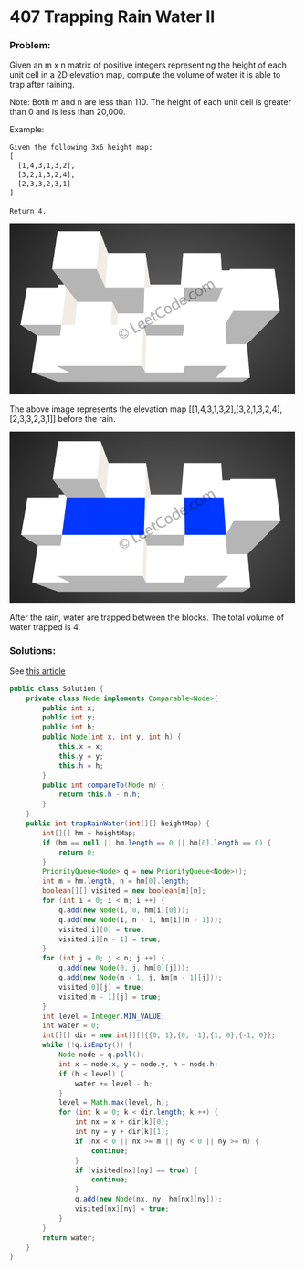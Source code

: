# 407 Trapping Rain Water II

### Problem:

Given an m x n matrix of positive integers representing the height of each unit cell in a 2D elevation map, compute the volume of water it is able to trap after raining.

Note:
Both m and n are less than 110. The height of each unit cell is greater than 0 and is less than 20,000.

Example:
```
Given the following 3x6 height map:
[
  [1,4,3,1,3,2],
  [3,2,1,3,2,4],
  [2,3,3,2,3,1]
]

Return 4.
```

![](/assets/rainwater_empty.png)

The above image represents the elevation map [[1,4,3,1,3,2],[3,2,1,3,2,4],[2,3,3,2,3,1]] before the rain.

![](/assets/rainwater_fill.png)

After the rain, water are trapped between the blocks. The total volume of water trapped is 4.

### Solutions:

See [this article](http://www.cnblogs.com/grandyang/p/5928987.html)
```java
public class Solution {
    private class Node implements Comparable<Node>{
        public int x;
        public int y;
        public int h;
        public Node(int x, int y, int h) {
            this.x = x;
            this.y = y;
            this.h = h;
        }
        public int compareTo(Node n) {
            return this.h - n.h;
        }
    }
    public int trapRainWater(int[][] heightMap) {
        int[][] hm = heightMap;
        if (hm == null || hm.length == 0 || hm[0].length == 0) {
            return 0;
        }
        PriorityQueue<Node> q = new PriorityQueue<Node>();
        int m = hm.length, n = hm[0].length;
        boolean[][] visited = new boolean[m][n];
        for (int i = 0; i < m; i ++) {
            q.add(new Node(i, 0, hm[i][0]));
            q.add(new Node(i, n - 1, hm[i][n - 1]));
            visited[i][0] = true;
            visited[i][n - 1] = true;
        }
        for (int j = 0; j < n; j ++) {
            q.add(new Node(0, j, hm[0][j]));
            q.add(new Node(m - 1, j, hm[m - 1][j]));
            visited[0][j] = true;
            visited[m - 1][j] = true;
        }
        int level = Integer.MIN_VALUE;
        int water = 0;
        int[][] dir = new int[][]{{0, 1},{0, -1},{1, 0},{-1, 0}};
        while (!q.isEmpty()) {
            Node node = q.poll();
            int x = node.x, y = node.y, h = node.h;
            if (h < level) {
                water += level - h;
            }
            level = Math.max(level, h);
            for (int k = 0; k < dir.length; k ++) {
                int nx = x + dir[k][0];
                int ny = y + dir[k][1];
                if (nx < 0 || nx >= m || ny < 0 || ny >= n) {
                    continue;
                }
                if (visited[nx][ny] == true) {
                    continue;
                }
                q.add(new Node(nx, ny, hm[nx][ny]));
                visited[nx][ny] = true;
            }
        }
        return water;
    }
}
```



